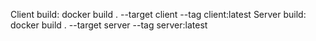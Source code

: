 Client build: docker build . --target client --tag client:latest
Server build: docker build . --target server --tag server:latest